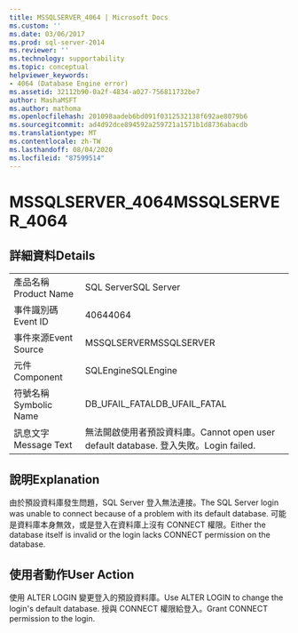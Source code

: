 ```yaml
---
title: MSSQLSERVER_4064 | Microsoft Docs
ms.custom: ''
ms.date: 03/06/2017
ms.prod: sql-server-2014
ms.reviewer: ''
ms.technology: supportability
ms.topic: conceptual
helpviewer_keywords:
- 4064 (Database Engine error)
ms.assetid: 32112b90-0a2f-4834-a027-756811732be7
author: MashaMSFT
ms.author: mathoma
ms.openlocfilehash: 201098aadeb6bd091f0312532138f692ae8079b6
ms.sourcegitcommit: ad4d92dce894592a259721a1571b1d8736abacdb
ms.translationtype: MT
ms.contentlocale: zh-TW
ms.lasthandoff: 08/04/2020
ms.locfileid: "87599514"
---
```

# <a name="mssqlserver_4064"></a><span data-ttu-id="aff93-102">MSSQLSERVER_4064</span><span class="sxs-lookup"><span data-stu-id="aff93-102">MSSQLSERVER_4064</span></span>
    
## <a name="details"></a><span data-ttu-id="aff93-103">詳細資料</span><span class="sxs-lookup"><span data-stu-id="aff93-103">Details</span></span>  
  
|||  
|-|-|  
|<span data-ttu-id="aff93-104">產品名稱</span><span class="sxs-lookup"><span data-stu-id="aff93-104">Product Name</span></span>|<span data-ttu-id="aff93-105">SQL Server</span><span class="sxs-lookup"><span data-stu-id="aff93-105">SQL Server</span></span>|  
|<span data-ttu-id="aff93-106">事件識別碼</span><span class="sxs-lookup"><span data-stu-id="aff93-106">Event ID</span></span>|<span data-ttu-id="aff93-107">4064</span><span class="sxs-lookup"><span data-stu-id="aff93-107">4064</span></span>|  
|<span data-ttu-id="aff93-108">事件來源</span><span class="sxs-lookup"><span data-stu-id="aff93-108">Event Source</span></span>|<span data-ttu-id="aff93-109">MSSQLSERVER</span><span class="sxs-lookup"><span data-stu-id="aff93-109">MSSQLSERVER</span></span>|  
|<span data-ttu-id="aff93-110">元件</span><span class="sxs-lookup"><span data-stu-id="aff93-110">Component</span></span>|<span data-ttu-id="aff93-111">SQLEngine</span><span class="sxs-lookup"><span data-stu-id="aff93-111">SQLEngine</span></span>|  
|<span data-ttu-id="aff93-112">符號名稱</span><span class="sxs-lookup"><span data-stu-id="aff93-112">Symbolic Name</span></span>|<span data-ttu-id="aff93-113">DB_UFAIL_FATAL</span><span class="sxs-lookup"><span data-stu-id="aff93-113">DB_UFAIL_FATAL</span></span>|  
|<span data-ttu-id="aff93-114">訊息文字</span><span class="sxs-lookup"><span data-stu-id="aff93-114">Message Text</span></span>|<span data-ttu-id="aff93-115">無法開啟使用者預設資料庫。</span><span class="sxs-lookup"><span data-stu-id="aff93-115">Cannot open user default database.</span></span> <span data-ttu-id="aff93-116">登入失敗。</span><span class="sxs-lookup"><span data-stu-id="aff93-116">Login failed.</span></span>|  
  
## <a name="explanation"></a><span data-ttu-id="aff93-117">說明</span><span class="sxs-lookup"><span data-stu-id="aff93-117">Explanation</span></span>  
 <span data-ttu-id="aff93-118">由於預設資料庫發生問題，SQL Server 登入無法連接。</span><span class="sxs-lookup"><span data-stu-id="aff93-118">The SQL Server login was unable to connect because of a problem with its default database.</span></span> <span data-ttu-id="aff93-119">可能是資料庫本身無效，或是登入在資料庫上沒有 CONNECT 權限。</span><span class="sxs-lookup"><span data-stu-id="aff93-119">Either the database itself is invalid or the login lacks CONNECT permission on the database.</span></span>  
  
## <a name="user-action"></a><span data-ttu-id="aff93-120">使用者動作</span><span class="sxs-lookup"><span data-stu-id="aff93-120">User Action</span></span>  
 <span data-ttu-id="aff93-121">使用 ALTER LOGIN 變更登入的預設資料庫。</span><span class="sxs-lookup"><span data-stu-id="aff93-121">Use ALTER LOGIN to change the login's default database.</span></span> <span data-ttu-id="aff93-122">授與 CONNECT 權限給登入。</span><span class="sxs-lookup"><span data-stu-id="aff93-122">Grant CONNECT permission to the login.</span></span>  
  
  
